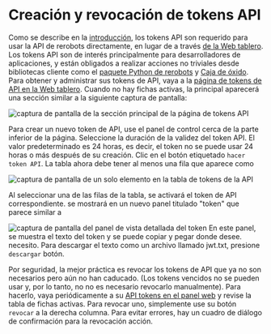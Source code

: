 # Creación y revocación de tokens API

Como se describe en la [introducción](/introducción), los tokens API son
requerido para usar la API de rerobots directamente, en lugar de a través [de la Web
tablero](https://rerobots.net/). Los tokens API son de interés principalmente para
desarrolladores de aplicaciones, y están obligados a realizar acciones no triviales desde
bibliotecas cliente como el [paquete Python de rerobots](
https://pypi.org/project/rerobots/)
y [Caja de óxido](https://crates.io/crates/rerobots).
Para obtener y administrar sus tokens de API, vaya a la [página de tokens de API en la Web
tablero](https://rerobots.net/tokens). Cuando no hay fichas activas, la principal
aparecerá una sección similar a la siguiente captura de pantalla:

![captura de pantalla de la sección principal de la página de tokens API](figures/api_tokens_page_empty.png)

Para crear un nuevo token de API, use el panel de control cerca de la parte inferior de la página.
Seleccione la duración de la validez del token API. El valor predeterminado es 24 horas, es decir,
el token no se puede usar 24 horas o más después de su creación. Clic en el botón
etiquetado `hacer token API`. La tabla ahora debe tener al menos una fila que
aparece como

![captura de pantalla de un solo elemento en la tabla de tokens de la API](figures/api_tokens_table_item.png)

Al seleccionar una de las filas de la tabla, se activará el token de API correspondiente.
se mostrará en un nuevo panel titulado "token" que parece similar a

![captura de pantalla del panel de vista detallada del token](figures/api_token_detail.png)
En este panel, se muestra el texto del token y se puede copiar y pegar donde desee.
necesito. Para descargar el texto como un archivo llamado jwt.txt, presione `descargar`
botón.

Por seguridad, la mejor práctica es revocar los tokens de API que ya no son
necesarios pero aún no han caducado. (Los tokens vencidos no se pueden usar y, por lo tanto, no
no es necesario revocarlo manualmente). Para hacerlo, vaya periódicamente a su [API tokens
en el panel web](https://rerobots.net/tokens) y revise la tabla de
fichas activas. Para revocar uno, simplemente use su botón `revocar` a la derecha
columna. Para evitar errores, hay un cuadro de diálogo de confirmación para la revocación
acción.